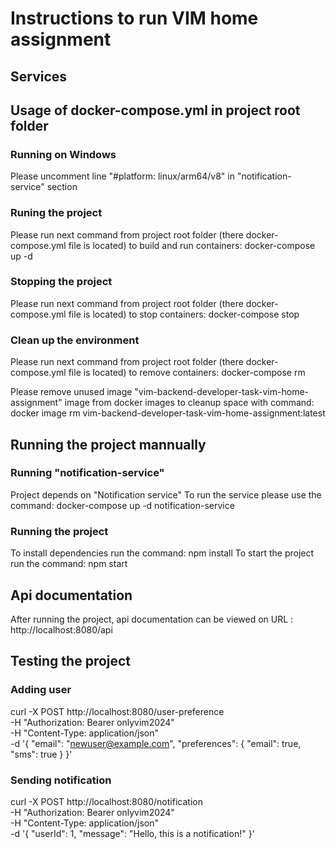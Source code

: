 # Instructions to run VIM home assignment

## Services

## Usage of docker-compose.yml in project root folder

### Running on Windows
Please uncomment line "#platform: linux/arm64/v8" in "notification-service"  section

### Runing the project
Please run next command from project root folder (there docker-compose.yml file is located) to build and run containers: docker-compose up -d

### Stopping the project 
Please run next command from project root folder (there docker-compose.yml file is located) to stop containers: docker-compose stop

### Clean up the environment
Please run next command from project root folder (there docker-compose.yml file is located) to remove containers: docker-compose rm

Please remove unused image "vim-backend-developer-task-vim-home-assignment" image from docker images to cleanup space with command: docker image rm vim-backend-developer-task-vim-home-assignment:latest


## Running the project mannually
### Running "notification-service"
Project depends on "Notification service"
To run the service please use the command: docker-compose up -d notification-service

### Running the project
To install dependencies run the command: npm install
To start the project run the command: npm start

## Api documentation
After running the project, api documentation can be viewed on URL : http://localhost:8080/api


## Testing the project 

### Adding user 
curl -X POST http://localhost:8080/user-preference \
-H "Authorization: Bearer onlyvim2024" \
-H "Content-Type: application/json" \
-d '{
  "email": "newuser@example.com",
  "preferences": { "email": true, "sms": true }
}'


### Sending notification
curl -X POST http://localhost:8080/notification \
-H "Authorization: Bearer onlyvim2024" \
-H "Content-Type: application/json" \
-d '{
  "userId": 1,
  "message": "Hello, this is a notification!"
}'
